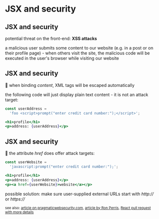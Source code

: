 # JSX and security

## JSX and security

potential threat on the front-end: **XSS attacks**

a malicious user submits some content to our website (e.g. in a post or on their profile page) - when others visit the site, the malicious code will be executed in the user's browser while visiting our website

## JSX and security

🙂 when binding _content_, XML tags will be escaped automatically

the following code will just display plain text content - it is not an attack target:

```jsx
const userAddress =
  'foo <script>prompt("enter credit card number:");</script>';
```

```jsx
<h1>profile</h1>
<p>address: {userAddress}</p>
```

## JSX and security

🙁 the attribute _href_ does offer attack targets:

```jsx
const userWebsite =
  'javascript:prompt("enter credit card number:");';
```

```jsx
<h1>profile</h1>
<p>address: {userAddress}</p>
<p><a href={userWebsite}>website</a></p>
```

possible solution: make sure user-supplied external URLs start with _http://_ or _https://_

<small>see also: [article on pragmaticwebsecurity.com](https://pragmaticwebsecurity.com/articles/spasecurity/react-xss-part1.html), [article by Ron Perris](https://medium.com/javascript-security/avoiding-xss-in-react-is-still-hard-d2b5c7ad9412), [React pull request with more details](https://github.com/facebook/react/pull/15047)</small>
